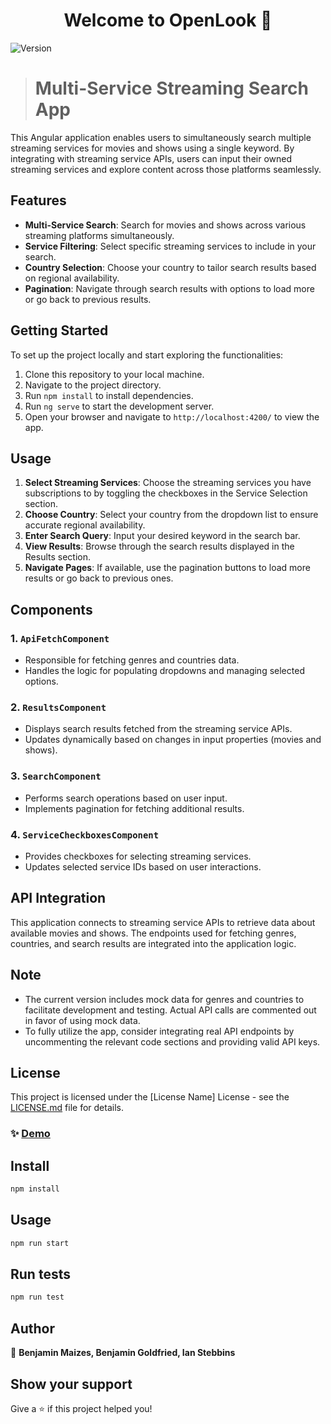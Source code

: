 <h1 align="center">Welcome to OpenLook 👋</h1>
<p>
  <img alt="Version" src="https://img.shields.io/badge/version-0.0.0-blue.svg?cacheSeconds=2592000" />
</p>

> # Multi-Service Streaming Search App

This Angular application enables users to simultaneously search multiple streaming services for movies and shows using a single keyword. By integrating with streaming service APIs, users can input their owned streaming services and explore content across those platforms seamlessly.

## Features

- **Multi-Service Search**: Search for movies and shows across various streaming platforms simultaneously.
- **Service Filtering**: Select specific streaming services to include in your search.
- **Country Selection**: Choose your country to tailor search results based on regional availability.
- **Pagination**: Navigate through search results with options to load more or go back to previous results.

## Getting Started

To set up the project locally and start exploring the functionalities:

1. Clone this repository to your local machine.
2. Navigate to the project directory.
3. Run `npm install` to install dependencies.
4. Run `ng serve` to start the development server.
5. Open your browser and navigate to `http://localhost:4200/` to view the app.

## Usage

1. **Select Streaming Services**: Choose the streaming services you have subscriptions to by toggling the checkboxes in the Service Selection section.
2. **Choose Country**: Select your country from the dropdown list to ensure accurate regional availability.
3. **Enter Search Query**: Input your desired keyword in the search bar.
4. **View Results**: Browse through the search results displayed in the Results section.
5. **Navigate Pages**: If available, use the pagination buttons to load more results or go back to previous ones.

## Components

### 1. `ApiFetchComponent`

- Responsible for fetching genres and countries data.
- Handles the logic for populating dropdowns and managing selected options.

### 2. `ResultsComponent`

- Displays search results fetched from the streaming service APIs.
- Updates dynamically based on changes in input properties (movies and shows).

### 3. `SearchComponent`

- Performs search operations based on user input.
- Implements pagination for fetching additional results.

### 4. `ServiceCheckboxesComponent`

- Provides checkboxes for selecting streaming services.
- Updates selected service IDs based on user interactions.

## API Integration

This application connects to streaming service APIs to retrieve data about available movies and shows. The endpoints used for fetching genres, countries, and search results are integrated into the application logic.

## Note

- The current version includes mock data for genres and countries to facilitate development and testing. Actual API calls are commented out in favor of using mock data.
- To fully utilize the app, consider integrating real API endpoints by uncommenting the relevant code sections and providing valid API keys.

## License

This project is licensed under the [License Name] License - see the [LICENSE.md](LICENSE.md) file for details.
### ✨ [Demo](benmaizes.com/OpenLook)

## Install

```sh
npm install
```

## Usage

```sh
npm run start
```

## Run tests

```sh
npm run test
```

## Author

👤 **Benjamin Maizes, Benjamin Goldfried, Ian Stebbins**

<!-- * Website: benmaizes.com
* Github: [@bmaizes](https://github.com/bmaizes) 
* LinkedIn: [@Benjamin-Maizes](https://linkedin.com/in/Benjamin-Maizes) -->

## Show your support

Give a ⭐️ if this project helped you!

